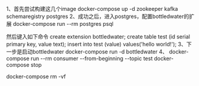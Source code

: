 1、首先尝试构建这几个image
 docker-compose up -d zookeeper kafka schemaregistry postgres
 2、成功之后，进入postgres，配置bottledwater的扩展
 docker-compose run --rm postgres psql
 
然后键入如下命令
create extension bottledwater;
create table test (id serial primary key, value text);
insert into test (value) values('hello world!');
3、下一步是启动bottledwater
 docker-compose run -d bottledwater
4、
docker-compose run --rm consumer --from-beginning --topic test
docker-compose stop

docker-compose rm -vf